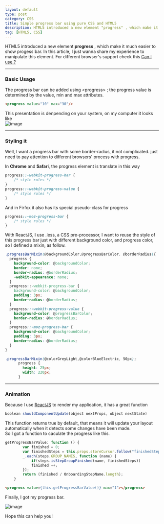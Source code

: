 ```yaml
---
layout: default
type: post
category: CSS
title: Simple progress bar using pure CSS and HTML5
description: HTML5 introduced a new element "progress" , which make it much easier to show progess bar. In this article, I just wanna share my experience to manipulate this element. 
tag: [HTML5, CSS]
---
```



HTML5 introduced a new element __progress__ , which make it much easier to show progess bar. In this article, I just wanna share my experience to manipulate this element. For different browser's support check this [Can I use ?](http://caniuse.com/#feat=progressmeter)    



___

### Basic Usage
The progress bar can be added using &lt;progress> ; the progress value is determined by the value, min and max attributes.

```html
<progress value="10" max="30"/>
``` 

This presentation is denpending on your system, on my computer it looks like  
![image]({{site.img_url}}/post-sources/2014-08-26-progress-bar-default.png)



___

### Styling it  

Well, I want a progress bar with some border-radius, it not complicated. just need to pay attention to different browsers' process with progress. 

In __Chrome__ and __Safari__, the progress element is translate in this way

```css
progress::-webkit-progress-bar {  
    /* style rules */  
}  
progress::-webkit-progress-value {  
    /* style rules */  
}  
```

And in Firfox it also has its special pseudo-class for progress  

```css
progress::-moz-progress-bar {  
    /* style rules */  
}  
```


With ReactJS, I use .less, a CSS pre-processor, I want to reuse the style of this progress bar just with different background color, and progress color, so I defined a mixin, as follow.


```css
.progressBarMixin(@backgroundColor,@progressBarColor, @borderRadius){
  progress {
    background-color: @backgroundColor;
    border: none;
    border-radius: @borderRadius;
    -webkit-appearance: none;
  }
  progress::-webkit-progress-bar {
    background-color: @backgroundColor;
    padding: 3px;
    border-radius: @borderRadius;
  }
  progress::-webkit-progress-value {
    background-color: @progressBarColor;
    border-radius: @borderRadius;
  }
  progress::-moz-progress-bar {
    background-color: @backgroundColor;
    padding: 3px;
    border-radius: @borderRadius;
  }
}
```


```css
.progressBarMixin(@colorGreyLight,@colorBlueElectric, 50px);
      progress {
        height: 25px;
        width: 220px;
      }
```

  
___

### Animation
Because I use [ReactJS](http://facebook.github.io/react/) to render my application, it has a great function 

```javascript
boolean shouldComponentUpdate(object nextProps, object nextState)
```

This function returns true by default, that means it will update your layout automatically when it detects some changes have been made.  
So I got a function to caculate the progress like this.

```javascript
getProgressBarValue: function () {
        var finished = 0;
        var finishedSteps = this.props.storeCursor.follow("finishedSteps").get();
        _.each(steps.GROUP_NAMES, function (name) {
            if(steps.isStepGroupFinished(name, finishedSteps))
            finished ++;
        });
        return (finished / OnboardingStepName.length);
    }
```

```html
<progress value={this.getProgressBarValue()} max="1"></progress>
```

Finally, I got my progress bar.

![image]({{site.img_url}}/post-sources/2014-08-26-progress-bar.png)

Hope this can help you!